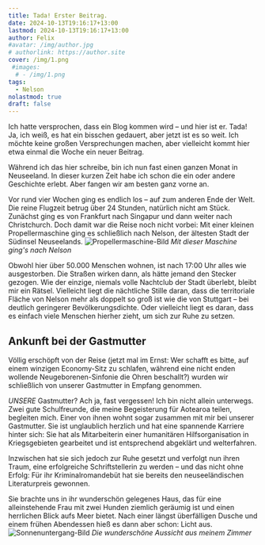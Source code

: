 ```yaml
---
title: Tada! Erster Beitrag.
date: 2024-10-13T19:16:17+13:00
lastmod: 2024-10-13T19:16:17+13:00
author: Felix
#avatar: /img/author.jpg
# authorlink: https://author.site
cover: /img/1.png
 #images:
  # - /img/1.png
tags:
  - Nelson
nolastmod: true
draft: false
---
```


Ich hatte versprochen, dass ein Blog kommen wird – und hier ist er. Tada! Ja, ich weiß, es hat ein bisschen gedauert, aber jetzt ist es so weit. Ich möchte keine großen Versprechungen machen, aber vielleicht kommt hier etwa einmal die Woche ein neuer Beitrag.

<!--more-->

Während ich das hier schreibe, bin ich nun fast einen ganzen Monat in Neuseeland. In dieser kurzen Zeit habe ich schon die ein oder andere Geschichte erlebt. Aber fangen wir am besten ganz vorne an.

Vor rund vier Wochen ging es endlich los – auf zum anderen Ende der Welt. Die reine Flugzeit betrug über 24 Stunden, natürlich nicht am Stück. Zunächst ging es von Frankfurt nach Singapur und dann weiter nach Christchurch. Doch damit war die Reise noch nicht vorbei: Mit einer kleinen Propellermaschine ging es schließlich nach Nelson, der ältesten Stadt der Südinsel Neuseelands.
![Propellermaschine-Bild](/img/3.png)
_Mit dieser Maschine ging's nach Nelson_


Obwohl hier über 50.000 Menschen wohnen, ist nach 17:00 Uhr alles wie ausgestorben. Die Straßen wirken dann, als hätte jemand den Stecker gezogen. Wie der einzige, niemals volle Nachtclub der Stadt überlebt, bleibt mir ein Rätsel. Vielleicht liegt die nächtliche Stille daran, dass die territoriale Fläche von Nelson mehr als doppelt so groß ist wie die von Stuttgart – bei deutlich geringerer Bevölkerungsdichte. Oder vielleicht liegt es daran, dass es einfach viele Menschen hierher zieht, um sich zur Ruhe zu setzen.

## Ankunft bei der Gastmutter

Völlig erschöpft von der Reise (jetzt mal im Ernst: Wer schafft es bitte, auf einem winzigen Economy-Sitz zu schlafen, während eine nicht enden wollende Neugeborenen-Sinfonie die Ohren beschallt?) wurden wir schließlich von unserer Gastmutter in Empfang genommen.

*UNSERE* Gastmutter? Ach ja, fast vergessen! Ich bin nicht allein unterwegs. Zwei gute Schulfreunde, die meine Begeisterung für Aotearoa teilen, begleiten mich. Einer von ihnen wohnt sogar zusammen mit mir bei unserer Gastmutter. Sie ist unglaublich herzlich und hat eine spannende Karriere hinter sich: Sie hat als Mitarbeiterin einer humanitären Hilfsorganisation in Kriegsgebieten gearbeitet und ist entsprechend abgeklärt und welterfahren.

Inzwischen hat sie sich jedoch zur Ruhe gesetzt und verfolgt nun ihren Traum, eine erfolgreiche Schriftstellerin zu werden – und das nicht ohne Erfolg: Für ihr Kriminalromandebüt hat sie bereits den neuseeländischen Literaturpreis gewonnen.

Sie brachte uns in ihr wunderschön gelegenes Haus, das für eine alleinstehende Frau mit zwei Hunden ziemlich geräumig ist und einen herrlichen Blick aufs Meer bietet. Nach einer längst überfälligen Dusche und einem frühen Abendessen hieß es dann aber schon: Licht aus.
![Sonnenuntergang-Bild](/img/2.png)
_Die wunderschöne Aussicht aus meinem Zimmer_
